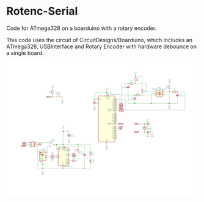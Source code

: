 # Rotenc-Serial

Code for ATmega328 on a boarduino with a rotary encoder.

This code uses the circuit of CircuitDesigns/Boarduino, which includes an
ATmega328, USBInterface and Rotary Encoder with hardware debounce on a
single board.

![Circuit](Circuit.svg)
